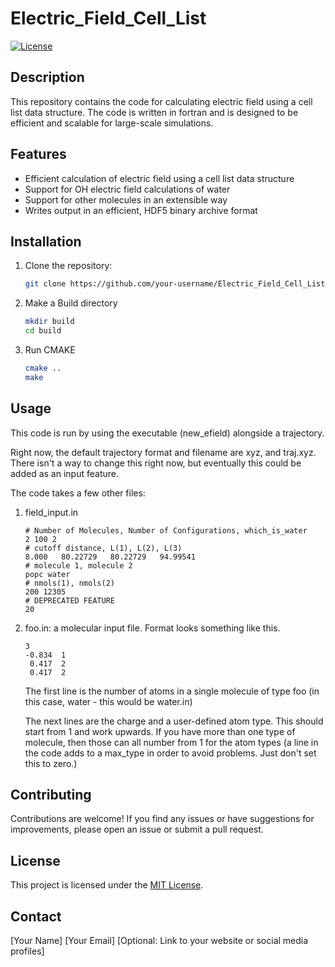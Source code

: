 # Electric_Field_Cell_List

[![License](https://img.shields.io/badge/license-MIT-blue.svg)](https://opensource.org/licenses/MIT)

## Description

This repository contains the code for calculating electric field using a cell list data structure. The code is written in fortran and is designed to be efficient and scalable for large-scale simulations.

## Features

- Efficient calculation of electric field using a cell list data structure
- Support for OH electric field calculations of water
- Support for other molecules in an extensible way
- Writes output in an efficient, HDF5 binary archive format

## Installation

1. Clone the repository:

    ```bash
    git clone https://github.com/your-username/Electric_Field_Cell_List.git
    ```

2. Make a Build directory

    ```bash
    mkdir build
    cd build
    ```

3. Run CMAKE

    ```bash
    cmake ..
    make
    ```

## Usage

This code is run by using the executable (new_efield) alongside a trajectory.

Right now, the default trajectory format and filename are xyz, and traj.xyz. There isn't a way to change this right now, but eventually this could be added as an input feature.

The code takes a few other files:

1) field_input.in

    ```
    # Number of Molecules, Number of Configurations, which_is_water
    2 100 2
    # cutoff distance, L(1), L(2), L(3)
    8.000   80.22729   80.22729   94.99541
    # molecule 1, molecule 2
    popc water
    # nmols(1), nmols(2)
    200 12305
    # DEPRECATED FEATURE
    20
    ```

2) foo.in: a molecular input file. Format looks something like this.

    ```
    3
    -0.834  1
     0.417  2
     0.417  2
    ```

    The first line is the number of atoms in a single molecule of type foo (in this case, water - this would be water.in)

    The next lines are the charge and a user-defined atom type. This should start from 1 and work upwards. If you have more than one type of molecule, then those can all number from 1 for the atom types (a line in the code adds to a max_type in order to avoid problems. Just don't set this to zero.)
## Contributing

Contributions are welcome! If you find any issues or have suggestions for improvements, please open an issue or submit a pull request.

## License

This project is licensed under the [MIT License](LICENSE).

## Contact

[Your Name]
[Your Email]
[Optional: Link to your website or social media profiles]